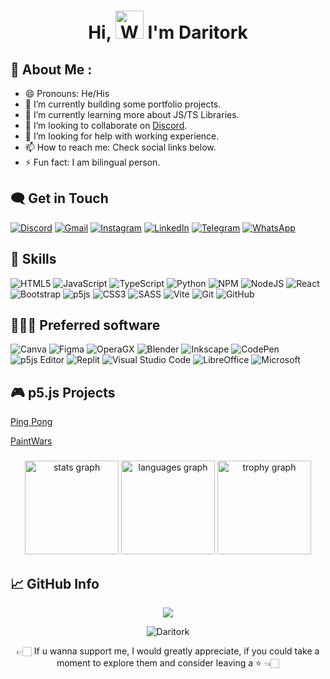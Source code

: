 <h1 align="center"> 
         Hi, <img src="https://raw.githubusercontent.com/nixin72/nixin72/master/wave.gif" alt="Waving hand animated gif" height="45" width="45"> I'm Daritork
</h1>

## 💫 About Me :
- 😄 Pronouns: He/His
- 🔭 I’m currently building some portfolio projects.
- 🌱 I’m currently learning more about JS/TS Libraries.
- 👯 I’m looking to collaborate on [Discord](https://discord.com/invite/k5tDe6Tw).
- 🤔 I’m looking for help with working experience.
- 📫 How to reach me: Check social links below.
- ⚡ Fun fact: I am bilingual person.

## 🗨️ Get in Touch
<p align="left">
         <a href="https://discord.com/invite/k5tDe6Tw" target="_blank"><img alt="Discord" src="https://img.shields.io/badge/Discord-%235865F2.svg?style=for-the-badge&logo=discord&logoColor=white"></a>
         <a href="mailto:diatlov.dmytr@gmail.com" target="_blank"><img alt="Gmail" src="https://img.shields.io/badge/Gmail-D14836?style=for-the-badge&logo=gmail&logoColor=white"></a>
         <a href="https://www.instagram.com/dimon_lucky_/" target="_blank"><img alt="Instagram" src="https://img.shields.io/badge/Instagram-%23E4405F.svg?style=for-the-badge&logo=Instagram&logoColor=white"></a>
         <a href="https://www.linkedin.com/in/dmytro-diatlov-26aba7285/" target="_blank"><img alt="LinkedIn" src="https://img.shields.io/badge/linkedin-%230077B5.svg?style=for-the-badge&logo=linkedin&logoColor=white"></a>
         <a href="https://t.me/Daritork" target="_blank"><img alt="Telegram" src="https://img.shields.io/badge/Telegram-2CA5E0?style=for-the-badge&logo=telegram&logoColor=white"></a>
         <a href="https://wa.me/qr/6DIYMCAC7N6XN1" target="_blank"><img alt="WhatsApp" src="https://img.shields.io/badge/WhatsApp-25D366?style=for-the-badge&logo=whatsapp&logoColor=white"></a>
</p>

## 💪 Skills
![HTML5](https://img.shields.io/badge/html5-%23E34F26.svg?style=for-the-badge&logo=html5&logoColor=white) ![JavaScript](https://img.shields.io/badge/javascript-%23323330.svg?style=for-the-badge&logo=javascript&logoColor=%23F7DF1E) ![TypeScript](https://img.shields.io/badge/typescript-%23007ACC.svg?style=for-the-badge&logo=typescript&logoColor=white) ![Python](https://img.shields.io/badge/python-3670A0?style=for-the-badge&logo=python&logoColor=ffdd54) ![NPM](https://img.shields.io/badge/NPM-%23000000.svg?style=for-the-badge&logo=npm&logoColor=white) ![NodeJS](https://img.shields.io/badge/node.js-6DA55F?style=for-the-badge&logo=node.js&logoColor=white) ![React](https://img.shields.io/badge/react-%2320232a.svg?style=for-the-badge&logo=react&logoColor=%2361DAFB) ![Bootstrap](https://img.shields.io/badge/bootstrap-%238511FA.svg?style=for-the-badge&logo=bootstrap&logoColor=white) ![p5js](https://img.shields.io/badge/p5.js-ED225D?style=for-the-badge&logo=p5.js&logoColor=FFFFFF) ![CSS3](https://img.shields.io/badge/css3-%231572B6.svg?style=for-the-badge&logo=css3&logoColor=white) ![SASS](https://img.shields.io/badge/SASS-hotpink.svg?style=for-the-badge&logo=SASS&logoColor=white) ![Vite](https://img.shields.io/badge/vite-%23646CFF.svg?style=for-the-badge&logo=vite&logoColor=white) ![Git](https://img.shields.io/badge/git-%23F05033.svg?style=for-the-badge&logo=git&logoColor=white) ![GitHub](https://img.shields.io/badge/github-%23121011.svg?style=for-the-badge&logo=github&logoColor=white)

## 👨🏻‍💻 Preferred software
![Canva](https://img.shields.io/badge/Canva-%2300C4CC.svg?style=for-the-badge&logo=Canva&logoColor=white) ![Figma](https://img.shields.io/badge/figma-%23F24E1E.svg?style=for-the-badge&logo=figma&logoColor=white) ![OperaGX](https://img.shields.io/badge/Opera-FF1B2D?style=for-the-badge&logo=Opera&logoColor=white) ![Blender](https://img.shields.io/badge/blender-%23F5792A.svg?style=for-the-badge&logo=blender&logoColor=white) ![Inkscape](https://img.shields.io/badge/Inkscape-e0e0e0?style=for-the-badge&logo=inkscape&logoColor=080A13) ![CodePen](https://img.shields.io/badge/Codepen-000000?style=for-the-badge&logo=codepen&logoColor=white) ![p5js Editor](https://img.shields.io/badge/p5.js-ED225D?style=for-the-badge&logo=p5.js&logoColor=FFFFFF) ![Replit](https://img.shields.io/badge/Replit-DD1200?style=for-the-badge&logo=Replit&logoColor=white) ![Visual Studio Code](https://img.shields.io/badge/Visual%20Studio%20Code-0078d7.svg?style=for-the-badge&logo=visual-studio-code&logoColor=white) ![LibreOffice](https://img.shields.io/badge/LibreOffice-%2318A303?style=for-the-badge&logo=LibreOffice&logoColor=white) ![Microsoft](https://img.shields.io/badge/Microsoft-0078D4?style=for-the-badge&logo=microsoft&logoColor=white)

## 🎮 p5.js Projects

[Ping Pong](https://editor.p5js.org/Daritork/full/NAsvxd4F-)

[PaintWars](https://editor.p5js.org/Daritork/sketches/kS76ygRpl)

###

<div align="center">
  <img src="https://github-readme-stats.vercel.app/api?username=daritork&hide_title=false&hide_rank=false&show_icons=true&include_all_commits=true&count_private=true&disable_animations=false&theme=dracula&locale=en&hide_border=false&order=1" height="150" alt="stats graph"  />
  <img src="https://github-readme-stats.vercel.app/api/top-langs?username=daritork&locale=en&hide_title=false&layout=compact&card_width=320&langs_count=5&theme=dracula&hide_border=false&order=2" height="150" alt="languages graph"  />
  <img src="https://github-profile-trophy.vercel.app?username=daritork&theme=dracula&column=-1&row=1&margin-w=8&margin-h=8&no-bg=false&no-frame=false&order=4" height="150" alt="trophy graph"  />
</div>

## 📈 GitHub Info
<p align="center">
  <img src="https://github-profile-summary-cards.vercel.app/api/cards/profile-details?username=Daritork&theme=github_dark"/>
</p>

<p align="center"> <img src="https://komarev.com/ghpvc/?username=Daritork&label=Views&color=blue&style=plastic&style=for-the-badge" alt="Daritork" /> </p>

<p align="center"> 👉🏻 If u wanna support me, I would greatly appreciate, if you could take a moment to explore them and consider leaving a ⭐️ 👈🏻 </p>
